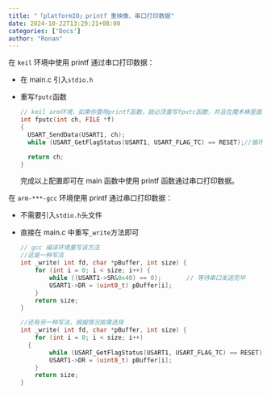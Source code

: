 ```yaml
---
title: "「platformIO」printf 重映像、串口打印数据"
date: 2024-10-22T13:29:21+08:00
categories: ['Docs']
author: "Ronan"
---
```

在 `keil` 环境中使用 printf 通过串口打印数据：

- 在 main.c 引入`stdio.h`
- 重写`fputc`函数

  ```c
  // keil arm环境，如果你要用printf函数，就必须重写fputc函数，并且在魔术棒里面勾选使用Micro LIB
  int fputc(int ch, FILE *f)
  {
  	USART_SendData(USART1, ch);
  	while (USART_GetFlagStatus(USART1, USART_FLAG_TC) == RESET);//循环的判断串口是否发送完数据

  	return ch;
  }
  ```

  完成以上配置即可在 main 函数中使用 printf 函数通过串口打印数据。

在 `arm-***-gcc` 环境使用 printf 通过串口打印数据：

- 不需要引入`stdio.h`头文件
- 直接在 main.c 中重写`_write`方法即可

  ```c
  // gcc 编译环境重写该方法
  //这是一种写法
  int _write( int fd, char *pBuffer, int size) {
      for (int i = 0; i < size; i++) {
          while ((USART1->SR&0x40) == 0);		// 等待串口发送完毕
          USART1->DR = (uint8_t) pBuffer[i];
      }
      return size;
  }

  //还有另一种写法，根据情况按需选择
  int _write( int fd, char *pBuffer, int size) {
      for (int i = 0; i < size; i++)
  	{
          while (USART_GetFlagStatus(USART1, USART_FLAG_TC) == RESET);		// 等待串口发送完毕
          USART1->DR = (uint8_t) pBuffer[i];
      }
      return size;
  }
  ```
